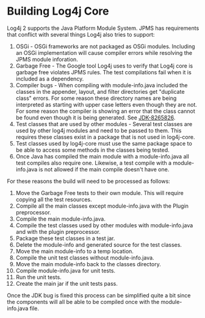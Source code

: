 # Building Log4j Core

Log4j 2 supports the Java Platform Module System. JPMS has requirements that conflict with several things 
Log4j also tries to support:
1. OSGi - OSGi frameworks are not packaged as OSGi modules. Including an OSGi implementation will cause
compiler errors while resolving the JPMS module inforation.
2. Garbage Free - The Google tool Log4j uses to verify that Log4j core is garbage free violates JPMS rules. The test 
compilations fail when it is included as a dependency.
3. Compiler bugs - When compiling with module-info.java included the classes in the appender, layout, and filter 
directories get "duplicate class" errors. For some reason these directory names are being interpreted as starting 
with upper case letters even though they are not. For some reason the compiler is showing an error 
that the class cannot be found even though it is being generated. See
   [JDK-8265826](https://bugs.java.com/bugdatabase/view_bug.do?bug_id=JDK-8265826).
4. Test classes that are used by other modules - Several test classes are used by other log4j modules and need
to be passed to them. This requires these classes exist in a package that is not used in log4j-core.
5. Test classes used by log4j-core must use the same package space to be able to access some methods in the classes 
being tested.
6. Once Java has compiled the main module with a module-info.java all test compiles also require one. Likewise,
a test compile with a module-info.java is not allowed if the main compile doesn't have one.
   
For these reasons the build will need to be processed as follows:
1. Move the Garbage Free tests to their own module. This will require copying all the test resources.
1. Compile all the main classes except module-info.java with the Plugin preprocessor.
1. Compile the main module-info.java.  
1. Compile the test classes used by other modules with module-info.java and with the plugin preprocessor.
1. Package these test classes in a test jar.
1. Delete the module-info and generated source for the test classes.
1. Move the main module-info to a temp location.   
1. Compile the unit test classes without module-info.java.
1. Move the main module-info back to the classes directory.   
1. Compile module-info.java for unit tests.
1. Run the unit tests.
1. Create the main jar if the unit tests pass.

Once the JDK bug is fixed this process can be simplified quite a bit since the components will all be able to be 
compiled once with the module-info.java file.
   